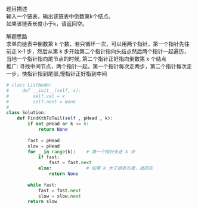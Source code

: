 
题目描述  
输入一个链表，输出该链表中倒数第k个结点。  
如果该链表长度小于k，请返回空。  

解题思路  
求单向链表中倒数第 k 个数，若只循环一次，可以用两个指针，第一个指针先往前走 k-1 步，然后从第 k 步开始第二个指针指向头结点然后两个指针一起遍历，当地一个指针指向尾节点的时候, 第二个指针正好指向倒数第 k 个结点  
推广: 寻找中间节点，两个指针一起，第一个指针每次走两步，第二个指针每次走一步，快指针指到尾部,慢指针正好指到中间  

```python 
# class ListNode:
#     def __init__(self, x):
#         self.val = x
#         self.next = None
#
class Solution:
    def FindKthToTail(self , pHead , k):
        if not pHead or k <= 0:
            return None 
        
        fast = pHead 
        slow = pHead 
        for _ in range(k):    # 第一个指针先走 k 步
            if fast:    
                fast = fast.next 
            else:             # 如果 k 大于链表长度，返回空
                return None 
            
        while fast:
            fast = fast.next 
            slow = slow.next 
        return slow 
```
